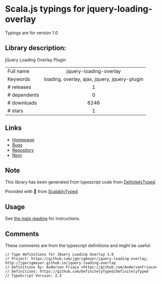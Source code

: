 
# Scala.js typings for jquery-loading-overlay

Typings are for version 1.0

## Library description:
jQuery Loading Overlay Plugin

|                    |                 |
| ------------------ | :-------------: |
| Full name          | jquery-loading-overlay |
| Keywords           | loading, overlay, ajax, jquery, jquery-plugin |
| # releases         | 1 |
| # dependents       | 0 |
| # downloads        | 6246 |
| # stars            | 1 |

## Links
- [Homepage](http://jgerigmeyer.github.io/jquery-loading-overlay/)
- [Bugs](https://github.com/jgerigmeyer/jquery-loading-overlay/issues)
- [Repository](https://github.com/jgerigmeyer/jquery-loading-overlay)
- [Npm](https://www.npmjs.com/package/jquery-loading-overlay)
    


## Note
This library has been generated from typescript code from [DefinitelyTyped](https://definitelytyped.org).

Provided with :purple_heart: from [ScalablyTyped](https://github.com/oyvindberg/ScalablyTyped)

## Usage
See [the main readme](../../readme.md) for instructions.

## Comments

These comments are from the typescript definitions and might be useful:
```
// Type definitions for JQuery Loading Overlay 1.0
// Project: https://github.com/jgerigmeyer/jquery-loading-overlay, http://jgerigmeyer.github.io/jquery-loading-overlay
// Definitions by: Anderson Friaça <https://github.com/AndersonFriaca>
// Definitions: https://github.com/DefinitelyTyped/DefinitelyTyped
// TypeScript Version: 2.3

```

